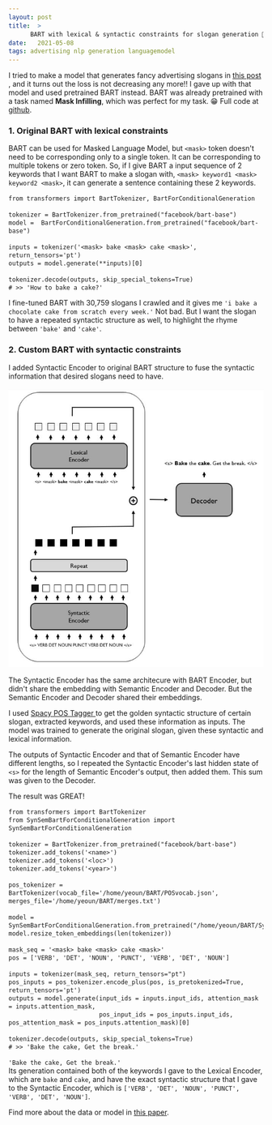 ```yaml
---
layout: post
title:  >
      BART with lexical & syntactic constraints for slogan generation 📌
date:   2021-05-08
tags: advertising nlp generation languagemodel 
---
```


I tried to make a model that generates fancy advertising slogans in <a href="https://yeounyi.github.io/2021/02/23/model.html" target="blank_"> this post </a>, and 
it turns out the loss is not decreasing any more!! 
I gave up with that model and used pretrained BART instead. BART was already pretrained with a task named <b>Mask Infilling</b>, which was perfect for my task. 😁
Full code at <a href="https://github.com/yeounyi/BART-with-lexical-syntactic-constraints" target="blank_"> github</a>.

### 1. Original BART with lexical constraints

BART can be used for Masked Language Model, but `<mask>` token doesn't need to be corresponding only to a single token. It can be corresponding to multiple tokens or zero token.
So, if I give BART a input sequence of 2 keywords that I want BART to make a slogan with, `<mask> keyword1 <mask> keyword2 <mask>`, it can generate a sentence containing these 2 keywords. 
 
```
from transformers import BartTokenizer, BartForConditionalGeneration

tokenizer = BartTokenizer.from_pretrained("facebook/bart-base")
model =  BartForConditionalGeneration.from_pretrained("facebook/bart-base")

inputs = tokenizer('<mask> bake <mask> cake <mask>', return_tensors='pt')
outputs = model.generate(**inputs)[0]

tokenizer.decode(outputs, skip_special_tokens=True)
# >> 'How to bake a cake?'
```

I fine-tuned BART with 30,759 slogans I crawled and it gives me `'i bake a chocolate cake from scratch every week.'` 
Not bad. But I want the slogan to have a repeated syntactic structure as well, to highlight the rhyme between `'bake'` and `'cake'`. 
 

### 2. Custom BART with syntactic constraints 

I added Syntactic Encoder to original BART structure to fuse the syntactic information that desired slogans need to have. 
<br><br>
<img src="https://github.com/yeounyi/yeounyi.github.io/blob/main/assets/img/model_structure.JPG?raw=true">
<br>

The Syntactic Encoder has the same architecure with BART Encoder, but didn't share the embedding with Semantic Encoder and Decoder. But the Semantic Encoder and Decoder shared their embeddings. 

I used <a href="https://spacy.io/usage/linguistic-features" target="blank_"> Spacy POS Tagger </a> to get the golden syntactic structure of certain slogan, extracted keywords, and used these information as inputs. The model was trained to generate the original slogan, given these syntactic and lexical information. 

The outputs of Syntactic Encoder and that of Semantic Encoder have different lengths, so I repeated the Syntactic Encoder's last hidden state of `<s>` for the length of Semantic Encoder's output, then added them.
This sum was given to the Decoder. 

The result was GREAT! 

```
from transformers import BartTokenizer
from SynSemBartForConditionalGeneration import SynSemBartForConditionalGeneration

tokenizer = BartTokenizer.from_pretrained("facebook/bart-base")
tokenizer.add_tokens('<name>')
tokenizer.add_tokens('<loc>')
tokenizer.add_tokens('<year>')

pos_tokenizer = BartTokenizer(vocab_file='/home/yeoun/BART/POSvocab.json', merges_file='/home/yeoun/BART/merges.txt')

model =  SynSemBartForConditionalGeneration.from_pretrained("/home/yeoun/BART/SynSemBart")
model.resize_token_embeddings(len(tokenizer))

mask_seq = '<mask> bake <mask> cake <mask>'
pos = ['VERB', 'DET', 'NOUN', 'PUNCT', 'VERB', 'DET', 'NOUN']

inputs = tokenizer(mask_seq, return_tensors="pt")
pos_inputs = pos_tokenizer.encode_plus(pos, is_pretokenized=True, return_tensors='pt')
outputs = model.generate(input_ids = inputs.input_ids, attention_mask = inputs.attention_mask,
                         pos_input_ids = pos_inputs.input_ids, pos_attention_mask = pos_inputs.attention_mask)[0]

tokenizer.decode(outputs, skip_special_tokens=True)
# >> 'Bake the cake, Get the break.'
```

`'Bake the cake, Get the break.'` <br>
Its generation contained both of the keywords I gave to the Lexical Encoder, which are `bake` and `cake`,  and have the exact syntactic structure that I gave to the Syntactic Encoder, which is `['VERB', 'DET', 'NOUN', 'PUNCT', 'VERB', 'DET', 'NOUN']`. 

Find more about the data or model in [this paper](https://github.com/yeounyi/yeounyi.github.io/blob/main/assets/pdf/Generating%20Slogans%20with%20Linguistic%20Features.pdf?raw=true).
